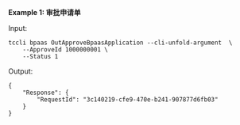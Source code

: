 **Example 1: 审批申请单**



Input: 

```
tccli bpaas OutApproveBpaasApplication --cli-unfold-argument  \
    --ApproveId 1000000001 \
    --Status 1
```

Output: 
```
{
    "Response": {
        "RequestId": "3c140219-cfe9-470e-b241-907877d6fb03"
    }
}
```

